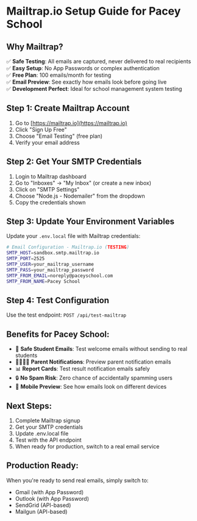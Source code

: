 # Mailtrap.io Setup Guide for Pacey School

## Why Mailtrap?
✅ **Safe Testing**: All emails are captured, never delivered to real recipients  
✅ **Easy Setup**: No App Passwords or complex authentication  
✅ **Free Plan**: 100 emails/month for testing  
✅ **Email Preview**: See exactly how emails look before going live  
✅ **Development Perfect**: Ideal for school management system testing  

## Step 1: Create Mailtrap Account
1. Go to [https://mailtrap.io](https://mailtrap.io)
2. Click "Sign Up Free"
3. Choose "Email Testing" (free plan)
4. Verify your email address

## Step 2: Get Your SMTP Credentials
1. Login to Mailtrap dashboard
2. Go to "Inboxes" → "My Inbox" (or create a new inbox)
3. Click on "SMTP Settings"
4. Choose "Node.js - Nodemailer" from the dropdown
5. Copy the credentials shown

## Step 3: Update Your Environment Variables
Update your `.env.local` file with Mailtrap credentials:

```bash
# Email Configuration - Mailtrap.io (TESTING)
SMTP_HOST=sandbox.smtp.mailtrap.io
SMTP_PORT=2525
SMTP_USER=your_mailtrap_username
SMTP_PASS=your_mailtrap_password
SMTP_FROM_EMAIL=noreply@paceyschool.com
SMTP_FROM_NAME=Pacey School
```

## Step 4: Test Configuration
Use the test endpoint: `POST /api/test-mailtrap`

## Benefits for Pacey School:
- 📧 **Safe Student Emails**: Test welcome emails without sending to real students
- 👨‍👩‍👧‍👦 **Parent Notifications**: Preview parent notification emails
- 📊 **Report Cards**: Test result notification emails safely
- 🔒 **No Spam Risk**: Zero chance of accidentally spamming users
- 📱 **Mobile Preview**: See how emails look on different devices

## Next Steps:
1. Complete Mailtrap signup
2. Get your SMTP credentials
3. Update .env.local file
4. Test with the API endpoint
5. When ready for production, switch to a real email service

## Production Ready:
When you're ready to send real emails, simply switch to:
- Gmail (with App Password)
- Outlook (with App Password) 
- SendGrid (API-based)
- Mailgun (API-based)
